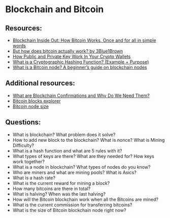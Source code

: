 # Blockchain and Bitcoin

## Resources:

* [Blockchain Inside Out: How Bitcoin Works. Once and for all in simple words](https://vas3k.com/blog/blockchain/) 
* [But how does bitcoin actually work? by 3Blue1Brown](https://www.youtube.com/watch?v=bBC-nXj3Ng4)
* [How Public and Private Key Work In Your Crypto Wallets](https://www.youtube.com/watch?v=bvSJm7fHXto)
* [What is a Cryptographic Hashing Function? (Example + Purpose)](https://www.youtube.com/watch?v=gTfNtop9vzM)
* [What is a Bitcoin node? A beginner’s guide on blockchain nodes](https://cointelegraph.com/bitcoin-for-beginners/what-is-a-bitcoin-node-a-beginners-guide-on-blockchain-nodes)

## Additional resources:
* [What are Blockchain Confirmations and Why Do We Need Them?](https://originstamp.com/blog/what-are-blockchain-confirmations-and-why-do-we-need-them/)
* [Bitcoin blocks explorer](https://blockexplorer.one/bitcoin/mainnet)
* [Bitcoin node size](https://ycharts.com/indicators/bitcoin_blockchain_size)

## Questions:

* What is blockchain? What problem does it solve?
* How to add new block to the blockchain? What is nonce? What is Mining Difficulty?
* What is a hash function and what are 5 rules with it?
* What types of keys are there? What are they needed for? How keys work together?
* What is a node in blockchain? What types of nodes do you know?
* Who are miners and what are mining pools? What is Asics?
* What is a hash rate?
* What is the current reward for mining a block?
* How many bitcoins are there in total?
* What is halving? When was the last halving?
* How will the Bitcoin blockchain work when all the Bitcoins are mined?
* What is the current commission for transferring bitcoins?
* What is the size of Bitcoin blockchain node right now?
